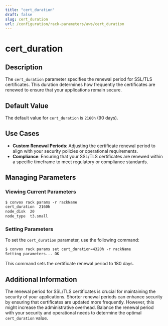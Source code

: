 ```yaml
---
title: "cert_duration"
draft: false
slug: cert_duration
url: /configuration/rack-parameters/aws/cert_duration
---
```


# cert_duration

## Description
The `cert_duration` parameter specifies the renewal period for SSL/TLS certificates. This duration determines how frequently the certificates are renewed to ensure that your applications remain secure.

## Default Value
The default value for `cert_duration` is `2160h` (90 days).

## Use Cases
- **Custom Renewal Periods**: Adjusting the certificate renewal period to align with your security policies or operational requirements.
- **Compliance**: Ensuring that your SSL/TLS certificates are renewed within a specific timeframe to meet regulatory or compliance standards.

## Managing Parameters

### Viewing Current Parameters
```html
$ convox rack params -r rackName
cert_duration  2160h
node_disk  20
node_type  t3.small
```

### Setting Parameters
To set the `cert_duration` parameter, use the following command:
```html
$ convox rack params set cert_duration=4320h -r rackName
Setting parameters... OK
```
This command sets the certificate renewal period to 180 days.

## Additional Information
The renewal period for SSL/TLS certificates is crucial for maintaining the security of your applications. Shorter renewal periods can enhance security by ensuring that certificates are updated more frequently. However, this might increase the administrative overhead. Balance the renewal period with your security and operational needs to determine the optimal `cert_duration` value.
